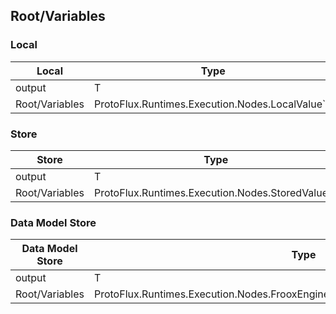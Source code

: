 <!-----------------------------------------------------------------------+
 ! This file has been generated using a script. Do not edit it manually. !
 ! Edit the individual node pages instead.                               !
 +----------------------------------------------------------------------->

## Root/Variables

### Local

<!-- embed:start:ProtoFlux.Runtimes.Execution.Nodes.LocalValue\`1 -->
<!-- ProtofluxNode:start -->
| Local | Type | Label |
| --- | ---- | ----- |
| output | T | * |
| Root/Variables | ProtoFlux.Runtimes.Execution.Nodes.LocalValue\`1 |  |
<!-- ProtofluxNode:end -->
<!-- embed:end:ProtoFlux.Runtimes.Execution.Nodes.LocalValue\`1 -->


### Store

<!-- embed:start:ProtoFlux.Runtimes.Execution.Nodes.StoredValue\`1 -->
<!-- ProtofluxNode:start -->
| Store | Type | Label |
| --- | ---- | ----- |
| output | T | * |
| Root/Variables | ProtoFlux.Runtimes.Execution.Nodes.StoredValue\`1 |  |
<!-- ProtofluxNode:end -->
<!-- embed:end:ProtoFlux.Runtimes.Execution.Nodes.StoredValue\`1 -->


### Data Model Store

<!-- embed:start:ProtoFlux.Runtimes.Execution.Nodes.FrooxEngine.Variables.DataModelValueFieldStore\`1 -->
<!-- ProtofluxNode:start -->
| Data Model Store | Type | Label |
| --- | ---- | ----- |
| output | T | * |
| Root/Variables | ProtoFlux.Runtimes.Execution.Nodes.FrooxEngine.Variables.DataModelValueFieldStore\`1 |  |
<!-- ProtofluxNode:end -->
<!-- embed:end:ProtoFlux.Runtimes.Execution.Nodes.FrooxEngine.Variables.DataModelValueFieldStore\`1 -->


